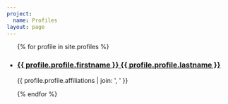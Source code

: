 ```yaml
---
project:
  name: Profiles
layout: page
---
```

<div class="container">
  <ul>
  {% for profile in site.profiles %}
    <li>
      <h3><a href="{{ profile.url }}">{{ profile.profile.firstname }} {{ profile.profile.lastname }}</a></h3>
      <p>{{ profile.profile.affiliations | join: ', ' }}</p>
    </li>
  {% endfor %}
  </ul>
</div>
